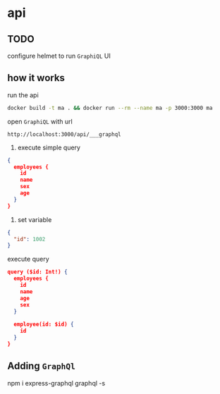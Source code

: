 # api

## TODO

configure helmet to run `GraphiQL` UI

## how it works

run the api

```bash
docker build -t ma . && docker run --rm --name ma -p 3000:3000 ma
```

open `GraphiQL` with url

```url
http://localhost:3000/api/___graphql
```

1. execute simple query

```json
{
  employees {
    id
    name
    sex
    age
  }
}
```

1. set variable

```json
{
  "id": 1002
}
```

execute query

```json
query ($id: Int!) {
  employees {
    id
    name
    age
    sex
  }
  
  employee(id: $id) {
    id
  }
}
```


## Adding `GraphQl`

npm i express-graphql graphql -s
